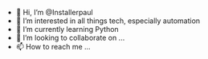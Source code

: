 - 👋 Hi, I’m @Installerpaul
- 👀 I’m interested in all things tech, especially automation
- 🌱 I’m currently learning Python
- 💞️ I’m looking to collaborate on ...
- 📫 How to reach me ...

<!---
Installerpaul/Installerpaul is a ✨ special ✨ repository because its `README.md` (this file) appears on your GitHub profile.
You can click the Preview link to take a look at your changes.
--->
